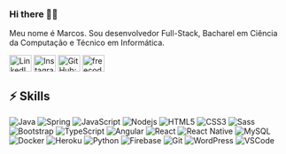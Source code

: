 ### Hi there 👋🏽

Meu nome é Marcos. Sou desenvolvedor Full-Stack, Bacharel em Ciência da Computação e Técnico em Informática.

<p align="left">
<a href="https://linkedin.com/in/marcos-costa-braga" target="blank"><img align="center" src="https://cdn.jsdelivr.net/npm/simple-icons@3.0.1/icons/linkedin.svg" alt="LinkedIn: marcos-costa-braga" height="30" width="40" /></a>
<a href="https://instagram.com/marcos_costa_braga" target="blank"><img align="center" src="https://cdn.jsdelivr.net/npm/simple-icons@3.0.1/icons/instagram.svg" alt="Instagram: marcos_costa_braga" height="30" width="40" /></a>
<a href="https://www.github.com/marcos-costa-braga" target="blank"><img align="center" src="https://cdn.jsdelivr.net/npm/simple-icons@3.0.1/icons/github.svg" alt="GitHub: marcos-costa-braga" height="30" width="40" /></a>
<a href="https://www.freecodecamp.org/marcos-costa-braga" target="blank"><img align="center" src="https://cdn.jsdelivr.net/npm/simple-icons@3.0.1/icons/freecodecamp.svg" alt="freecodecamp: marcos-costa-braga" height="30" width="40" /></a>
</p>

## ⚡ Skills

![Java](https://img.shields.io/badge/-Java-007396?style=flat-square&logo=java)
![Spring](https://img.shields.io/badge/-Spring-6DB33F?style=flat-square&logo=spring&logoColor=white)
![JavaScript](https://img.shields.io/badge/-JavaScript-black?style=flat-square&logo=javascript)
![Nodejs](https://img.shields.io/badge/-Nodejs-339933?style=flat-square&logo=Node.js&logoColor=white)
![HTML5](https://img.shields.io/badge/-HTML5-E34F26?style=flat-square&logo=html5&logoColor=white)
![CSS3](https://img.shields.io/badge/-CSS3-1572B6?style=flat-square&logo=css3)
![Sass](https://img.shields.io/badge/-Sass-CC6699?style=flat-square&logo=sass&logoColor=white)
![Bootstrap](https://img.shields.io/badge/-Bootstrap-563D7C?style=flat-square&logo=bootstrap)
![TypeScript](https://img.shields.io/badge/-TypeScript-007ACC?style=flat-square&logo=typescript)
![Angular](https://img.shields.io/badge/-Angular-DD0031?style=flat-square&logo=angular)
![React](https://img.shields.io/badge/-React-61DAFB?style=flat-square&logo=React&logoColor=black)
![React Native](https://img.shields.io/badge/-React%20Native-61DAFB?style=flat-square&logo=React&logoColor=black)
![MySQL](https://img.shields.io/badge/-MySQL-4479A1?style=flat-square&logo=mysql&logoColor=white)
![Docker](https://img.shields.io/badge/-Docker-2496ED?style=flat-square&logo=docker&logoColor=white)
![Heroku](https://img.shields.io/badge/-Heroku-430098?style=flat-square&logo=Heroku&logoColor=white)
![Python](https://img.shields.io/badge/-Python-3776AB?style=flat-square&logo=Python&logoColor=white)
![Firebase](https://img.shields.io/badge/Firebase-FFCA28?style=flat-square&logo=firebase&logoColor=white)
![Git](https://img.shields.io/badge/-Git-black?style=flat-square&logo=git)
![WordPress](https://img.shields.io/badge/-WordPress-21759B?style=flat-square&logo=WordPress&logoColor=white)
![VSCode](https://img.shields.io/badge/-VSCode-007ACC?style=flat-square&logo=visual-studio-code&logoColor=white)
